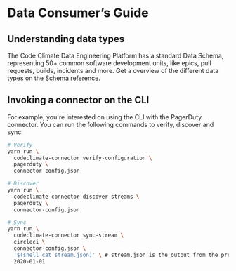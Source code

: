 # Data Consumer’s Guide

## Understanding data types

The Code Climate Data Engineering Platform has a standard Data Schema,
representing 50+ common software development units, like epics, pull requests,
builds, incidents and more. Get a overview of the different data types
on the [Schema reference](docs/schemas/README.md).

## Invoking a connector on the CLI

For example, you're interested on using the CLI with the PagerDuty
connector. You can run the following commands to verify, discover
and sync:

```bash
# Verify
yarn run \
  codeclimate-connector verify-configuration \
  pagerduty \
  connector-config.json

# Discover
yarn run \
  codeclimate-connector discover-streams \
  pagerduty \
  connector-config.json

# Sync
yarn run \
  codeclimate-connector sync-stream \
  circleci \
  connector-config.json \
  '$(shell cat stream.json)' \ # stream.json is the output from the previous command
  2020-01-01
```
